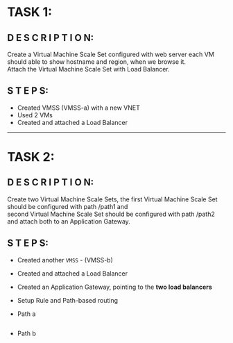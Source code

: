 # TASK 1:
## D E S C R I P T I O N:
Create a Virtual Machine Scale Set configured with web server each VM should able to show hostname and region, when we browse it. <br />
Attach the Virtual Machine Scale Set with Load Balancer.

## S T E P S:

- Created VMSS (VMSS-a) with a new VNET
- Used 2 VMs
- Created and attached a Load Balancer

<hr />

# TASK 2:
## D E S C R I P T I O N:
Create two Virtual Machine Scale Sets, the first Virtual Machine Scale Set should be configured with path /path1 and  <br />
second Virtual Machine Scale Set should be configured with path /path2 and attach both to an Application Gateway.

## S T E P S:

- Created another `VMSS` - (VMSS-b)
- Created and attached a Load Balancer
- Created an Application Gateway, pointing to the **two load balancers**
- Setup Rule and Path-based routing
- Path a
  
  <img src="" />
  
- Path b
    
  <img src="" />
  

